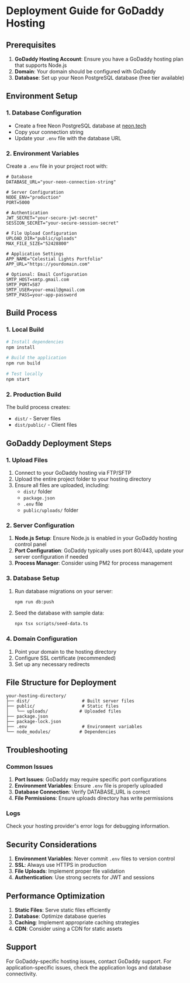 # Deployment Guide for GoDaddy Hosting

## Prerequisites

1. **GoDaddy Hosting Account**: Ensure you have a GoDaddy hosting plan that supports Node.js
2. **Domain**: Your domain should be configured with GoDaddy
3. **Database**: Set up your Neon PostgreSQL database (free tier available)

## Environment Setup

### 1. Database Configuration
- Create a free Neon PostgreSQL database at [neon.tech](https://neon.tech)
- Copy your connection string
- Update your `.env` file with the database URL

### 2. Environment Variables
Create a `.env` file in your project root with:
```env
# Database
DATABASE_URL="your-neon-connection-string"

# Server Configuration
NODE_ENV="production"
PORT=5000

# Authentication
JWT_SECRET="your-secure-jwt-secret"
SESSION_SECRET="your-secure-session-secret"

# File Upload Configuration
UPLOAD_DIR="public/uploads"
MAX_FILE_SIZE="52428800"

# Application Settings
APP_NAME="Celestial Lights Portfolio"
APP_URL="https://yourdomain.com"

# Optional: Email Configuration
SMTP_HOST=smtp.gmail.com
SMTP_PORT=587
SMTP_USER=your-email@gmail.com
SMTP_PASS=your-app-password
```

## Build Process

### 1. Local Build
```bash
# Install dependencies
npm install

# Build the application
npm run build

# Test locally
npm start
```

### 2. Production Build
The build process creates:
- `dist/` - Server files
- `dist/public/` - Client files

## GoDaddy Deployment Steps

### 1. Upload Files
1. Connect to your GoDaddy hosting via FTP/SFTP
2. Upload the entire project folder to your hosting directory
3. Ensure all files are uploaded, including:
   - `dist/` folder
   - `package.json`
   - `.env` file
   - `public/uploads/` folder

### 2. Server Configuration
1. **Node.js Setup**: Ensure Node.js is enabled in your GoDaddy hosting control panel
2. **Port Configuration**: GoDaddy typically uses port 80/443, update your server configuration if needed
3. **Process Manager**: Consider using PM2 for process management

### 3. Database Setup
1. Run database migrations on your server:
   ```bash
   npm run db:push
   ```
2. Seed the database with sample data:
   ```bash
   npx tsx scripts/seed-data.ts
   ```

### 4. Domain Configuration
1. Point your domain to the hosting directory
2. Configure SSL certificate (recommended)
3. Set up any necessary redirects

## File Structure for Deployment

```
your-hosting-directory/
├── dist/                    # Built server files
├── public/                  # Static files
│   └── uploads/            # Uploaded files
├── package.json
├── package-lock.json
├── .env                     # Environment variables
└── node_modules/           # Dependencies
```

## Troubleshooting

### Common Issues
1. **Port Issues**: GoDaddy may require specific port configurations
2. **Environment Variables**: Ensure `.env` file is properly uploaded
3. **Database Connection**: Verify DATABASE_URL is correct
4. **File Permissions**: Ensure uploads directory has write permissions

### Logs
Check your hosting provider's error logs for debugging information.

## Security Considerations

1. **Environment Variables**: Never commit `.env` files to version control
2. **SSL**: Always use HTTPS in production
3. **File Uploads**: Implement proper file validation
4. **Authentication**: Use strong secrets for JWT and sessions

## Performance Optimization

1. **Static Files**: Serve static files efficiently
2. **Database**: Optimize database queries
3. **Caching**: Implement appropriate caching strategies
4. **CDN**: Consider using a CDN for static assets

## Support

For GoDaddy-specific hosting issues, contact GoDaddy support. For application-specific issues, check the application logs and database connectivity. 